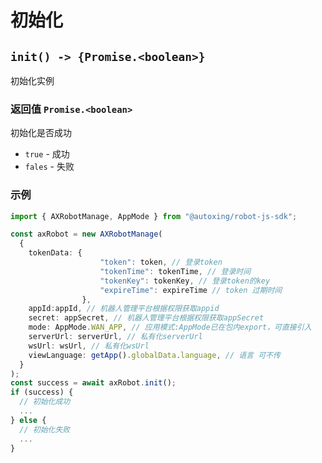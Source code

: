# 初始化

## `init() -> {Promise.<boolean>}`

初始化实例

### 返回值 `Promise.<boolean>`

初始化是否成功

* `true` - 成功
* `fales` - 失败

### 示例

```typescript
import { AXRobotManage, AppMode } from "@autoxing/robot-js-sdk";

const axRobot = new AXRobotManage(
  {
    tokenData: {
                    "token": token, // 登录token
                    "tokenTime": tokenTime, // 登录时间
                    "tokenKey": tokenKey, // 登录token的key
                    "expireTime": expireTime // token 过期时间
                },
    appId:appId, // 机器人管理平台根据权限获取appid
    secret: appSecret, // 机器人管理平台根据权限获取appSecret
    mode: AppMode.WAN_APP, // 应用模式:AppMode已在包内export，可直接引入
    serverUrl: serverUrl, // 私有化serverUrl 
    wsUrl: wsUrl, // 私有化wsUrl
    viewLanguage: getApp().globalData.language, // 语言 可不传
  }
);
const success = await axRobot.init();
if (success) {
  // 初始化成功
  ...
} else {
  // 初始化失败
  ...
}
```

